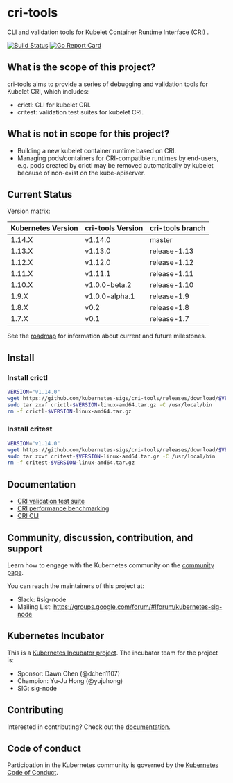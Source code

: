 # cri-tools

CLI and validation tools for Kubelet Container Runtime Interface (CRI) .

[![Build Status](https://travis-ci.org/kubernetes-sigs/cri-tools.svg?branch=master)](https://travis-ci.org/kubernetes-sigs/cri-tools)
[![Go Report Card](https://goreportcard.com/badge/github.com/kubernetes-sigs/cri-tools)](https://goreportcard.com/report/github.com/kubernetes-sigs/cri-tools)

## What is the scope of this project?

cri-tools aims to provide a series of debugging and validation tools for Kubelet CRI, which includes:

- crictl: CLI for kubelet CRI.
- critest: validation test suites for kubelet CRI.

## What is not in scope for this project?

- Building a new kubelet container runtime based on CRI.
- Managing pods/containers for CRI-compatible runtimes by end-users, e.g. pods created by crictl may be removed automatically by kubelet because of non-exist on the kube-apiserver.

## Current Status

Version matrix:

| Kubernetes Version | cri-tools Version | cri-tools branch |
|--------------------|-------------------|------------------|
| 1.14.X             | v1.14.0           | master           |
| 1.13.X             | v1.13.0           | release-1.13     |
| 1.12.X             | v1.12.0           | release-1.12     |
| 1.11.X             | v1.11.1           | release-1.11     |
| 1.10.X             | v1.0.0-beta.2     | release-1.10     |
| 1.9.X              | v1.0.0-alpha.1    | release-1.9      |
| 1.8.X              | v0.2              | release-1.8      |
| 1.7.X              | v0.1              | release-1.7      |

See the [roadmap](docs/roadmap.md) for information about current and future milestones.

## Install

### Install crictl

```sh
VERSION="v1.14.0"
wget https://github.com/kubernetes-sigs/cri-tools/releases/download/$VERSION/crictl-$VERSION-linux-amd64.tar.gz
sudo tar zxvf crictl-$VERSION-linux-amd64.tar.gz -C /usr/local/bin
rm -f crictl-$VERSION-linux-amd64.tar.gz
```

### Install critest

```sh
VERSION="v1.14.0"
wget https://github.com/kubernetes-sigs/cri-tools/releases/download/$VERSION/critest-$VERSION-linux-amd64.tar.gz
sudo tar zxvf critest-$VERSION-linux-amd64.tar.gz -C /usr/local/bin
rm -f critest-$VERSION-linux-amd64.tar.gz
```

## Documentation

- [CRI validation test suite](docs/validation.md)
- [CRI performance benchmarking](docs/benchmark.md)
- [CRI CLI](docs/crictl.md)

## Community, discussion, contribution, and support

Learn how to engage with the Kubernetes community on the [community page](http://kubernetes.io/community/).

You can reach the maintainers of this project at:

- Slack: #sig-node
- Mailing List: <https://groups.google.com/forum/#!forum/kubernetes-sig-node>

## Kubernetes Incubator

This is a [Kubernetes Incubator project](https://github.com/kubernetes/community/blob/master/incubator.md). The incubator team for the project is:

- Sponsor: Dawn Chen (@dchen1107)
- Champion: Yu-Ju Hong (@yujuhong)
- SIG: sig-node

## Contributing

Interested in contributing? Check out the [documentation](CONTRIBUTING.md).

## Code of conduct

Participation in the Kubernetes community is governed by the [Kubernetes Code of Conduct](code-of-conduct.md).
